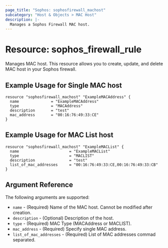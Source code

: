 ```yaml
---
page_title: "Sophos: sophosfirewall_machost"
subcategory: "Host & Objects > MAC Host"
description: |-
  Manages a Sophos Firewall MAC host.
---
```


# Resource: sophos_firewall_rule

Manages MAC host. This resource allows you to create, update, and delete MAC host in your Sophos firewall.

## Example Usage for Single MAC host

```hcl
resource "sophosfirewall_machost" "ExampleMACAddress" {
  name              = "ExampleMACAddress"
  type              = "MACAddress"
  description       = "test"
  mac_address       = "00:16:76:49:33:CE"
}
```

## Example Usage for MAC List host

```hcl
resource "sophosfirewall_machost" "ExampleMACList" {
  name                      = "ExampleMACList"
  type                      = "MACLIST"
  description               = "test"
  list_of_mac_addresses     = "00:16:76:49:33:CE,00:16:76:49:33:CB"
}

```

## Argument Reference

The following arguments are supported:

* `name` - (Required) Name of the MAC host. Cannot be modified after creation.
* `description` - (Optional) Description of the host.
* `type` - (Required) MAC Type (MACAddress or MACLIST). 
* `mac_address` - (Required) Specify single MAC address.
* `list_of_mac_addresses` - (Required) List of MAC addresses commad separated.

